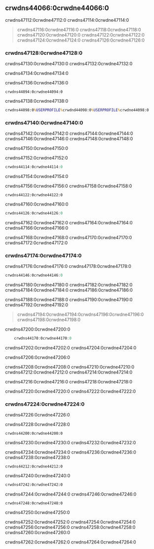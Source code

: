 ## crwdns44066:0crwdne44066:0

crwdns47112:0crwdne47112:0 crwdns47114:0crwdne47114:0

> crwdns47116:0crwdne47116:0 crwdns47118:0crwdne47118:0 crwdns47120:0crwdne47120:0 crwdns47122:0crwdne47122:0 crwdns47124:0crwdne47124:0<!-- ignore --> crwdns47126:0crwdne47126:0

### crwdns47128:0crwdne47128:0

crwdns47130:0crwdne47130:0 crwdns47132:0crwdne47132:0

crwdns47134:0crwdne47134:0

crwdns47136:0crwdne47136:0

```console
crwdns44094:0crwdne44094:0
```

crwdns47138:0crwdne47138:0

```cmd
crwdns44098:0%USERPROFILE%crwdnd44098:0%USERPROFILE%crwdne44098:0
```

### crwdns47140:0crwdne47140:0

crwdns47142:0crwdne47142:0 crwdns47144:0crwdne47144:0 crwdns47146:0crwdne47146:0 crwdns47148:0crwdne47148:0

crwdns47150:0crwdne47150:0

<span class="filename">crwdns47152:0crwdne47152:0</span>

```rust
crwdns44114:0crwdne44114:0
```

<span class="caption">crwdns47154:0crwdne47154:0</span>

crwdns47156:0crwdne47156:0 crwdns47158:0crwdne47158:0

```console
crwdns44122:0crwdne44122:0
```

crwdns47160:0crwdne47160:0

```powershell
crwdns44126:0crwdne44126:0
```

crwdns47162:0crwdne47162:0 crwdns47164:0crwdne47164:0<!-- ignore --> crwdns47166:0crwdne47166:0

crwdns47168:0crwdne47168:0 crwdns47170:0crwdne47170:0 crwdns47172:0crwdne47172:0

### crwdns47174:0crwdne47174:0

crwdns47176:0crwdne47176:0 crwdns47178:0crwdne47178:0

```rust
crwdns44146:0crwdne44146:0
```

crwdns47180:0crwdne47180:0 crwdns47182:0crwdne47182:0 crwdns47184:0crwdne47184:0 crwdns47186:0crwdne47186:0

crwdns47188:0crwdne47188:0 crwdns47190:0crwdne47190:0 crwdns47192:0crwdne47192:0

> crwdns47194:0crwdne47194:0<!-- ignore -->crwdns47196:0crwdne47196:0 crwdns47198:0crwdne47198:0

crwdns47200:0crwdne47200:0

```rust
    crwdns44170:0crwdne44170:0
```

crwdns47202:0crwdne47202:0 crwdns47204:0crwdne47204:0

crwdns47206:0crwdne47206:0

crwdns47208:0crwdne47208:0 crwdns47210:0crwdne47210:0 crwdns47212:0crwdne47212:0 crwdns47214:0crwdne47214:0

crwdns47216:0crwdne47216:0 crwdns47218:0crwdne47218:0

crwdns47220:0crwdne47220:0 crwdns47222:0crwdne47222:0

### crwdns47224:0crwdne47224:0

crwdns47226:0crwdne47226:0

crwdns47228:0crwdne47228:0

```console
crwdns44200:0crwdne44200:0
```

crwdns47230:0crwdne47230:0 crwdns47232:0crwdne47232:0

crwdns47234:0crwdne47234:0 crwdns47236:0crwdne47236:0 crwdns47238:0crwdne47238:0

```console
crwdns44212:0crwdne44212:0
```

crwdns47240:0crwdne47240:0

```cmd
crwdns47242:0crwdne47242:0
```

crwdns47244:0crwdne47244:0 crwdns47246:0crwdne47246:0

```console
crwdns47248:0crwdne47248:0
```

crwdns47250:0crwdne47250:0

crwdns47252:0crwdne47252:0 crwdns47254:0crwdne47254:0 crwdns47256:0crwdne47256:0 crwdns47258:0crwdne47258:0 crwdns47260:0crwdne47260:0

crwdns47262:0crwdne47262:0 crwdns47264:0crwdne47264:0
